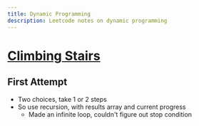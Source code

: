 ```yaml
---
title: Dynamic Programming
description: Leetcode notes on dynamic programming
---
```


# [Climbing Stairs](https://leetcode.com/problems/climbing-stairs/description/)

## First Attempt

- Two choices, take 1 or 2 steps
- So use recursion, with results array and current progress
  - Made an infinite loop, couldn't figure out stop condition
